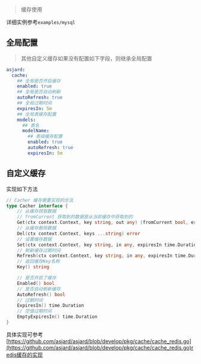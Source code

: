 > 缓存使用

详细实例参考`examples/mysql`

## 全局配置

> 其他自定义缓存如果没有配置如下字段，则继承全局配置

```yaml
asjard:
  cache:
    ## 全局是否开启缓存
    enabled: true
    ## 全局是否自动刷新
    autoRefresh: true
    ## 全局过期时间
    expiresIn: 5m
    ## 全局表缓存配置
    models:
      ## 表名
      modelName:
        ## 表级缓存配置
        enabled: true
        autoRefresh: true
        expiresIn: 5m
```

## 自定义缓存

实现如下方法

```go
// Cacher 缓存需要实现的方法
type Cacher interface {
	// 从缓存获取数据
	// fromCurrent 获取到的数据是从当前缓存中获取到的
	Get(ctx context.Context, key string, out any) (fromCurrent bool, err error)
	// 从缓存删除数据
	Del(ctx context.Context, keys ...string) error
	// 设置缓存数据
	Set(ctx context.Context, key string, in any, expiresIn time.Duration) error
	// 刷新缓存过期时间
	Refresh(ctx context.Context, key string, in any, expiresIn time.Duration) error
	// 返回缓存Key名称
	Key() string

	// 是否开启了缓存
	Enabled() bool
	// 是否自动刷新缓存
	AutoRefresh() bool
	// 过期时间
	ExpiresIn() time.Duration
	// 空值过期时间
	EmptyExpiresIn() time.Duration
}
```

具体实现可参考[https://github.com/asjard/asjard/blob/develop/pkg/cache/cache_redis.go](https://github.com/asjard/asjard/blob/develop/pkg/cache/cache_redis.go)redis缓存的实现
